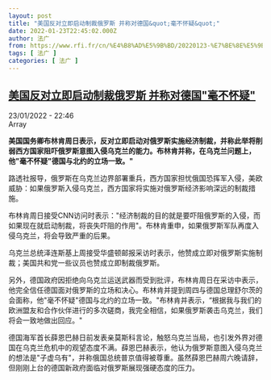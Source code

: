 ```yaml
---
layout: post
title: "美国反对立即启动制裁俄罗斯 并称对德国&quot;毫不怀疑&quot;"
date: 2022-01-23T22:45:02.000Z
author: 法广
from: https://www.rfi.fr/cn/%E4%B8%AD%E5%9B%BD/20220123-%E7%BE%8E%E5%9B%BD%E5%8F%8D%E5%AF%B9%E7%AB%8B%E5%8D%B3%E5%90%AF%E5%8A%A8%E5%88%B6%E8%A3%81%E4%BF%84%E7%BD%97%E6%96%AF-%E5%B9%B6%E7%A7%B0%E5%AF%B9%E5%BE%B7%E5%9B%BD-%E6%AF%AB%E4%B8%8D%E6%80%80%E7%96%91
tags: [ 法广 ]
categories: [ 法广 ]
---
```

<!--1642977902000-->
[美国反对立即启动制裁俄罗斯 并称对德国&quot;毫不怀疑&quot;](https://www.rfi.fr/cn/%E4%B8%AD%E5%9B%BD/20220123-%E7%BE%8E%E5%9B%BD%E5%8F%8D%E5%AF%B9%E7%AB%8B%E5%8D%B3%E5%90%AF%E5%8A%A8%E5%88%B6%E8%A3%81%E4%BF%84%E7%BD%97%E6%96%AF-%E5%B9%B6%E7%A7%B0%E5%AF%B9%E5%BE%B7%E5%9B%BD-%E6%AF%AB%E4%B8%8D%E6%80%80%E7%96%91)
------

<div>
<div>23/01/2022 - 22:46</div>Array<p><strong>                    美国国务卿布林肯周日表示，反对立即启动对俄罗斯实施经济制裁，并称此举将削弱西方国家阻吓俄罗斯意图入侵乌克兰的能力。布林肯并称，在乌克兰问题上，他"毫不怀疑"德国与北约的立场一致。"                </strong></p><div >                    <p>路透社报导，俄罗斯在乌克兰边界部署重兵，西方国家担忧俄国恐挥军入侵，美欧威胁：如果俄罗斯入侵乌克兰，西方国家将实施对俄罗斯经济影响深远的制裁措施。</p><p>布林肯周日接受CNN访问时表示："经济制裁的目的就是要吓阻俄罗斯的入侵，而如果现在就启动制裁，将丧失吓阻的作用"。布林肯重申，如果俄罗斯军队再度入侵乌克兰，将会导致严重的后果。</p><p>乌克兰总统泽连斯基上周接受华盛顿邮报采访时表示，他赞成立即对俄罗斯实施制裁；美国共和党一些议员也赞成立即制裁俄罗斯。</p><p>另外，德国政府因拒绝向乌克兰运送武器而受到批评，布林肯周日在采访中表示，他完全信任德国面对俄罗斯的立场和决心。布林肯并提到周四与德国总理舒尔茨的会面称，他"毫不怀疑"德国与北约的立场一致。"布林肯并表示，“根据我与我们的欧洲盟友和合作伙伴进行的多次磋商，我完全相信，如果俄罗斯袭击乌克兰，我们将会一致地做出回应。"</p><p>德国海军首长薛恩巴赫日前发表亲莫斯科言论，触怒乌克兰当局，也引发外界对德国在乌克兰危机中的观望态度不满。薛恩巴赫表示，他认为俄罗斯意图入侵乌克兰的想法是"子虚乌有"，并称俄国总统普京值得被尊重。虽然薛恩巴赫周六晚请辞，但刚刚上台的德国新政府面临对俄罗斯展现强硬态度的压力。</p>                                            <div data-selfpromo-newsletter>    </div>    <div data-selfpromo-app>    </div>                </div>
</div>
